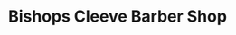 ---
title: "Bishops Cleeve Barber Shop"
url: /cheltenham/bishops-cleeve-barber-shop/
shop: hairdresser
---